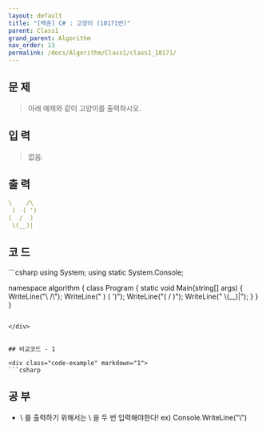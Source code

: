 ```yaml
---
layout: default
title: "[백준] C# : 고양이 (10171번)"
parent: Class1
grand_parent: Algorithm
nav_order: 13
permalink: /docs/Algorithm/Class1/class1_10171/
---
```


## 문 제
> 아래 예제와 같이 고양이를 출력하시오.


## 입 력
> 없음.



## 출 력


```yaml
\    /\
 )  ( ')
(  /  )
 \(__)|
```


## 코 드

> 

<div class="code-example" markdown="1">
```csharp
using System;
using static System.Console;

namespace algorithm
{
    class Program
    {
        static void Main(string[] args)
        {
            WriteLine("\\    /\\");
            WriteLine(" )  ( ')");
            WriteLine("(  /  )");
            WriteLine(" \\(__)|");
        }
    }
}
```

</div>


## 비교코드 - 1

<div class="code-example" markdown="1">
```csharp

```

</div>



## 공 부

- \ 를 출력하기 위해서는 \ 을 두 번 입력해야한다!
ex) Console.WriteLine("\\")